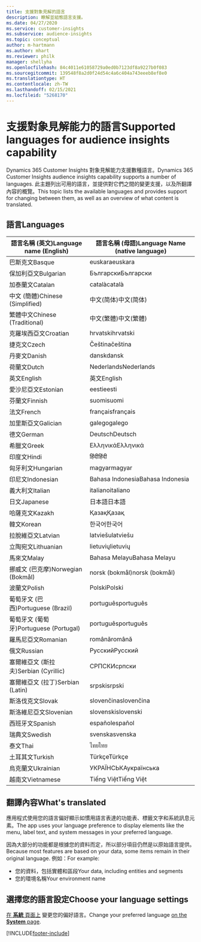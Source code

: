 ```yaml
---
title: 支援對象見解的語言
description: 瞭解並組態語言支援。
ms.date: 04/27/2020
ms.service: customer-insights
ms.subservice: audience-insights
ms.topic: conceptual
author: m-hartmann
ms.author: mhart
ms.reviewer: philk
manager: shellyha
ms.openlocfilehash: 84c4011e61058729a0ed0b7123df8a9227b0f083
ms.sourcegitcommit: 139548f8a2d0f24d54c4a6c404a743eeeb8ef8e0
ms.translationtype: HT
ms.contentlocale: zh-TW
ms.lasthandoff: 02/15/2021
ms.locfileid: "5268170"
---
```

# <a name="supported-languages-for-audience-insights-capability"></a><span data-ttu-id="0db03-103">支援對象見解能力的語言</span><span class="sxs-lookup"><span data-stu-id="0db03-103">Supported languages for audience insights capability</span></span>

<span data-ttu-id="0db03-104">Dynamics 365 Customer Insights 對象見解能力支援數種語言。</span><span class="sxs-lookup"><span data-stu-id="0db03-104">Dynamics 365 Customer Insights audience insights capability supports a number of languages.</span></span> <span data-ttu-id="0db03-105">此主題列出可用的語言，並提供對它們之間的變更支援，以及所翻譯內容的概覽。</span><span class="sxs-lookup"><span data-stu-id="0db03-105">This topic lists the available languages and provides support for changing between them, as well as an overview of what content is translated.</span></span>

## <a name="languages"></a><span data-ttu-id="0db03-106">語言</span><span class="sxs-lookup"><span data-stu-id="0db03-106">Languages</span></span>

| <span data-ttu-id="0db03-107">語言名稱 (英文)</span><span class="sxs-lookup"><span data-stu-id="0db03-107">Language name (English)</span></span>|  <span data-ttu-id="0db03-108">語言名稱 (母語)</span><span class="sxs-lookup"><span data-stu-id="0db03-108">Language Name (native language)</span></span> |
| ------------- | ------------- |
| <span data-ttu-id="0db03-109">巴斯克文</span><span class="sxs-lookup"><span data-stu-id="0db03-109">Basque</span></span> | <span data-ttu-id="0db03-110">euskara</span><span class="sxs-lookup"><span data-stu-id="0db03-110">euskara</span></span> |
| <span data-ttu-id="0db03-111">保加利亞文</span><span class="sxs-lookup"><span data-stu-id="0db03-111">Bulgarian</span></span> | <span data-ttu-id="0db03-112">Български</span><span class="sxs-lookup"><span data-stu-id="0db03-112">Български</span></span> |
| <span data-ttu-id="0db03-113">加泰蘭文</span><span class="sxs-lookup"><span data-stu-id="0db03-113">Catalan</span></span> | <span data-ttu-id="0db03-114">català</span><span class="sxs-lookup"><span data-stu-id="0db03-114">català</span></span> |
| <span data-ttu-id="0db03-115">中文 (簡體)</span><span class="sxs-lookup"><span data-stu-id="0db03-115">Chinese (Simplified)</span></span> | <span data-ttu-id="0db03-116">中文(简体)</span><span class="sxs-lookup"><span data-stu-id="0db03-116">中文(简体)</span></span> |
| <span data-ttu-id="0db03-117">繁體中文</span><span class="sxs-lookup"><span data-stu-id="0db03-117">Chinese (Traditional)</span></span> | <span data-ttu-id="0db03-118">中文(繁體)</span><span class="sxs-lookup"><span data-stu-id="0db03-118">中文(繁體)</span></span> |
| <span data-ttu-id="0db03-119">克羅埃西亞文</span><span class="sxs-lookup"><span data-stu-id="0db03-119">Croatian</span></span> | <span data-ttu-id="0db03-120">hrvatski</span><span class="sxs-lookup"><span data-stu-id="0db03-120">hrvatski</span></span> |
| <span data-ttu-id="0db03-121">捷克文</span><span class="sxs-lookup"><span data-stu-id="0db03-121">Czech</span></span> | <span data-ttu-id="0db03-122">Čeština</span><span class="sxs-lookup"><span data-stu-id="0db03-122">čeština</span></span> |
| <span data-ttu-id="0db03-123">丹麥文</span><span class="sxs-lookup"><span data-stu-id="0db03-123">Danish</span></span> | <span data-ttu-id="0db03-124">dansk</span><span class="sxs-lookup"><span data-stu-id="0db03-124">dansk</span></span> |
| <span data-ttu-id="0db03-125">荷蘭文</span><span class="sxs-lookup"><span data-stu-id="0db03-125">Dutch</span></span> | <span data-ttu-id="0db03-126">Nederlands</span><span class="sxs-lookup"><span data-stu-id="0db03-126">Nederlands</span></span> |
| <span data-ttu-id="0db03-127">英文</span><span class="sxs-lookup"><span data-stu-id="0db03-127">English</span></span> | <span data-ttu-id="0db03-128">英文</span><span class="sxs-lookup"><span data-stu-id="0db03-128">English</span></span> |
| <span data-ttu-id="0db03-129">愛沙尼亞文</span><span class="sxs-lookup"><span data-stu-id="0db03-129">Estonian</span></span> | <span data-ttu-id="0db03-130">eesti</span><span class="sxs-lookup"><span data-stu-id="0db03-130">eesti</span></span> |
| <span data-ttu-id="0db03-131">芬蘭文</span><span class="sxs-lookup"><span data-stu-id="0db03-131">Finnish</span></span> | <span data-ttu-id="0db03-132">suomi</span><span class="sxs-lookup"><span data-stu-id="0db03-132">suomi</span></span> |
| <span data-ttu-id="0db03-133">法文</span><span class="sxs-lookup"><span data-stu-id="0db03-133">French</span></span> | <span data-ttu-id="0db03-134">français</span><span class="sxs-lookup"><span data-stu-id="0db03-134">français</span></span> |
| <span data-ttu-id="0db03-135">加里斯亞文</span><span class="sxs-lookup"><span data-stu-id="0db03-135">Galician</span></span> | <span data-ttu-id="0db03-136">galego</span><span class="sxs-lookup"><span data-stu-id="0db03-136">galego</span></span> |
| <span data-ttu-id="0db03-137">德文</span><span class="sxs-lookup"><span data-stu-id="0db03-137">German</span></span> | <span data-ttu-id="0db03-138">Deutsch</span><span class="sxs-lookup"><span data-stu-id="0db03-138">Deutsch</span></span> |
| <span data-ttu-id="0db03-139">希臘文</span><span class="sxs-lookup"><span data-stu-id="0db03-139">Greek</span></span> | <span data-ttu-id="0db03-140">Ελληνικά</span><span class="sxs-lookup"><span data-stu-id="0db03-140">Ελληνικά</span></span> |
| <span data-ttu-id="0db03-141">印度文</span><span class="sxs-lookup"><span data-stu-id="0db03-141">Hindi</span></span> | <span data-ttu-id="0db03-142">हिंदी</span><span class="sxs-lookup"><span data-stu-id="0db03-142">हिंदी</span></span> |
| <span data-ttu-id="0db03-143">匈牙利文</span><span class="sxs-lookup"><span data-stu-id="0db03-143">Hungarian</span></span> | <span data-ttu-id="0db03-144">magyar</span><span class="sxs-lookup"><span data-stu-id="0db03-144">magyar</span></span> |
| <span data-ttu-id="0db03-145">印尼文</span><span class="sxs-lookup"><span data-stu-id="0db03-145">Indonesian</span></span> | <span data-ttu-id="0db03-146">Bahasa Indonesia</span><span class="sxs-lookup"><span data-stu-id="0db03-146">Bahasa Indonesia</span></span> |
| <span data-ttu-id="0db03-147">義大利文</span><span class="sxs-lookup"><span data-stu-id="0db03-147">Italian</span></span> | <span data-ttu-id="0db03-148">italiano</span><span class="sxs-lookup"><span data-stu-id="0db03-148">italiano</span></span> |
| <span data-ttu-id="0db03-149">日文</span><span class="sxs-lookup"><span data-stu-id="0db03-149">Japanese</span></span> | <span data-ttu-id="0db03-150">日本語</span><span class="sxs-lookup"><span data-stu-id="0db03-150">日本語</span></span> |
| <span data-ttu-id="0db03-151">哈薩克文</span><span class="sxs-lookup"><span data-stu-id="0db03-151">Kazakh</span></span> | <span data-ttu-id="0db03-152">Қазақ</span><span class="sxs-lookup"><span data-stu-id="0db03-152">Қазақ</span></span> |
| <span data-ttu-id="0db03-153">韓文</span><span class="sxs-lookup"><span data-stu-id="0db03-153">Korean</span></span> | <span data-ttu-id="0db03-154">한국어</span><span class="sxs-lookup"><span data-stu-id="0db03-154">한국어</span></span> |
| <span data-ttu-id="0db03-155">拉脫維亞文</span><span class="sxs-lookup"><span data-stu-id="0db03-155">Latvian</span></span> | <span data-ttu-id="0db03-156">latviešu</span><span class="sxs-lookup"><span data-stu-id="0db03-156">latviešu</span></span> |
| <span data-ttu-id="0db03-157">立陶宛文</span><span class="sxs-lookup"><span data-stu-id="0db03-157">Lithuanian</span></span> | <span data-ttu-id="0db03-158">lietuvių</span><span class="sxs-lookup"><span data-stu-id="0db03-158">lietuvių</span></span> |
| <span data-ttu-id="0db03-159">馬來文</span><span class="sxs-lookup"><span data-stu-id="0db03-159">Malay</span></span> | <span data-ttu-id="0db03-160">Bahasa Melayu</span><span class="sxs-lookup"><span data-stu-id="0db03-160">Bahasa Melayu</span></span> |
| <span data-ttu-id="0db03-161">挪威文 (巴克摩)</span><span class="sxs-lookup"><span data-stu-id="0db03-161">Norwegian (Bokmål)</span></span> | <span data-ttu-id="0db03-162">norsk (bokmål)</span><span class="sxs-lookup"><span data-stu-id="0db03-162">norsk (bokmål)</span></span> |
| <span data-ttu-id="0db03-163">波蘭文</span><span class="sxs-lookup"><span data-stu-id="0db03-163">Polish</span></span> | <span data-ttu-id="0db03-164">Polski</span><span class="sxs-lookup"><span data-stu-id="0db03-164">Polski</span></span> |
| <span data-ttu-id="0db03-165">葡萄牙文 (巴西)</span><span class="sxs-lookup"><span data-stu-id="0db03-165">Portuguese (Brazil)</span></span> | <span data-ttu-id="0db03-166">português</span><span class="sxs-lookup"><span data-stu-id="0db03-166">português</span></span> |
| <span data-ttu-id="0db03-167">葡萄牙文 (葡萄牙)</span><span class="sxs-lookup"><span data-stu-id="0db03-167">Portuguese (Portugal)</span></span> | <span data-ttu-id="0db03-168">português</span><span class="sxs-lookup"><span data-stu-id="0db03-168">português</span></span> |
| <span data-ttu-id="0db03-169">羅馬尼亞文</span><span class="sxs-lookup"><span data-stu-id="0db03-169">Romanian</span></span> | <span data-ttu-id="0db03-170">română</span><span class="sxs-lookup"><span data-stu-id="0db03-170">română</span></span> |
| <span data-ttu-id="0db03-171">俄文</span><span class="sxs-lookup"><span data-stu-id="0db03-171">Russian</span></span> | <span data-ttu-id="0db03-172">Русский</span><span class="sxs-lookup"><span data-stu-id="0db03-172">Русский</span></span> |
| <span data-ttu-id="0db03-173">塞爾維亞文 (斯拉夫)</span><span class="sxs-lookup"><span data-stu-id="0db03-173">Serbian (Cyrillic)</span></span> | <span data-ttu-id="0db03-174">СРПСКИ</span><span class="sxs-lookup"><span data-stu-id="0db03-174">српски</span></span> |
| <span data-ttu-id="0db03-175">塞爾維亞文 (拉丁)</span><span class="sxs-lookup"><span data-stu-id="0db03-175">Serbian (Latin)</span></span> | <span data-ttu-id="0db03-176">srpski</span><span class="sxs-lookup"><span data-stu-id="0db03-176">srpski</span></span> |
| <span data-ttu-id="0db03-177">斯洛伐克文</span><span class="sxs-lookup"><span data-stu-id="0db03-177">Slovak</span></span> | <span data-ttu-id="0db03-178">slovenčina</span><span class="sxs-lookup"><span data-stu-id="0db03-178">slovenčina</span></span> |
| <span data-ttu-id="0db03-179">斯洛維尼亞文</span><span class="sxs-lookup"><span data-stu-id="0db03-179">Slovenian</span></span> | <span data-ttu-id="0db03-180">slovenski</span><span class="sxs-lookup"><span data-stu-id="0db03-180">slovenski</span></span> |
| <span data-ttu-id="0db03-181">西班牙文</span><span class="sxs-lookup"><span data-stu-id="0db03-181">Spanish</span></span> | <span data-ttu-id="0db03-182">español</span><span class="sxs-lookup"><span data-stu-id="0db03-182">español</span></span> |
| <span data-ttu-id="0db03-183">瑞典文</span><span class="sxs-lookup"><span data-stu-id="0db03-183">Swedish</span></span> | <span data-ttu-id="0db03-184">svenska</span><span class="sxs-lookup"><span data-stu-id="0db03-184">svenska</span></span> |
| <span data-ttu-id="0db03-185">泰文</span><span class="sxs-lookup"><span data-stu-id="0db03-185">Thai</span></span> | <span data-ttu-id="0db03-186">ไทย</span><span class="sxs-lookup"><span data-stu-id="0db03-186">ไทย</span></span> |
| <span data-ttu-id="0db03-187">土耳其文</span><span class="sxs-lookup"><span data-stu-id="0db03-187">Turkish</span></span> | <span data-ttu-id="0db03-188">Türkçe</span><span class="sxs-lookup"><span data-stu-id="0db03-188">Türkçe</span></span> |
| <span data-ttu-id="0db03-189">烏克蘭文</span><span class="sxs-lookup"><span data-stu-id="0db03-189">Ukrainian</span></span> | <span data-ttu-id="0db03-190">УКРАЇНСЬКА</span><span class="sxs-lookup"><span data-stu-id="0db03-190">українська</span></span> |
| <span data-ttu-id="0db03-191">越南文</span><span class="sxs-lookup"><span data-stu-id="0db03-191">Vietnamese</span></span> | <span data-ttu-id="0db03-192">Tiếng Việt</span><span class="sxs-lookup"><span data-stu-id="0db03-192">Tiếng Việt</span></span> |

## <a name="whats-translated"></a><span data-ttu-id="0db03-193">翻譯內容</span><span class="sxs-lookup"><span data-stu-id="0db03-193">What's translated</span></span>

<span data-ttu-id="0db03-194">應用程式使用您的語言偏好顯示如慣用語言表達的功能表、標籤文字和系統訊息元素。</span><span class="sxs-lookup"><span data-stu-id="0db03-194">The app uses your language preference to display elements like the menu, label text, and system messages in your preferred language.</span></span>

<span data-ttu-id="0db03-195">因為大部分的功能都是根據您的資料而定，所以部分項目仍然是以原始語言提供。</span><span class="sxs-lookup"><span data-stu-id="0db03-195">Because most features are based on your data, some items remain in their original language.</span></span> <span data-ttu-id="0db03-196">例如：</span><span class="sxs-lookup"><span data-stu-id="0db03-196">For example:</span></span>

- <span data-ttu-id="0db03-197">您的資料，包括實體和區段</span><span class="sxs-lookup"><span data-stu-id="0db03-197">Your data, including entities and segments</span></span>
- <span data-ttu-id="0db03-198">您的環境名稱</span><span class="sxs-lookup"><span data-stu-id="0db03-198">Your environment name</span></span>

## <a name="choose-your-language-settings"></a><span data-ttu-id="0db03-199">選擇您的語言設定</span><span class="sxs-lookup"><span data-stu-id="0db03-199">Choose your language settings</span></span>  

<span data-ttu-id="0db03-200">[在 **系統** 頁面上](system.md) 變更您的偏好語言。</span><span class="sxs-lookup"><span data-stu-id="0db03-200">Change your preferred language [on the **System** page](system.md).</span></span>


[!INCLUDE[footer-include](../includes/footer-banner.md)]